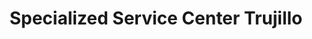 ---
title: "Specialized Service Center Trujillo"
url: /trujillo/specialized-service-center-trujillo/
shop: Fahrrad
---